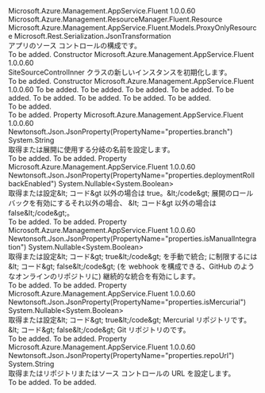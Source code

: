 <Type Name="SiteSourceControlInner" FullName="Microsoft.Azure.Management.AppService.Fluent.Models.SiteSourceControlInner">
  <TypeSignature Language="C#" Value="public class SiteSourceControlInner : Microsoft.Azure.Management.AppService.Fluent.Models.ProxyOnlyResource" />
  <TypeSignature Language="ILAsm" Value=".class public auto ansi beforefieldinit SiteSourceControlInner extends Microsoft.Azure.Management.AppService.Fluent.Models.ProxyOnlyResource" />
  <TypeSignature Language="DocId" Value="T:Microsoft.Azure.Management.AppService.Fluent.Models.SiteSourceControlInner" />
  <TypeSignature Language="VB.NET" Value="Public Class SiteSourceControlInner&#xA;Inherits ProxyOnlyResource" />
  <TypeSignature Language="F#" Value="type SiteSourceControlInner = class&#xA;    inherit ProxyOnlyResource" />
  <AssemblyInfo>
    <AssemblyName>Microsoft.Azure.Management.AppService.Fluent</AssemblyName>
    <AssemblyVersion>1.0.0.60</AssemblyVersion>
  </AssemblyInfo>
  <Base>
    <BaseTypeName>Microsoft.Azure.Management.ResourceManager.Fluent.Resource</BaseTypeName>
    <BaseTypeName FrameworkAlternate="azure-dotnet">Microsoft.Azure.Management.AppService.Fluent.Models.ProxyOnlyResource</BaseTypeName>
  </Base>
  <Interfaces />
  <Attributes>
    <Attribute>
      <AttributeName>Microsoft.Rest.Serialization.JsonTransformation</AttributeName>
    </Attribute>
  </Attributes>
  <Docs>
    <summary>
            アプリのソース コントロールの構成です。
            </summary>
    <remarks>To be added.</remarks>
  </Docs>
  <Members>
    <Member MemberName=".ctor">
      <MemberSignature Language="C#" Value="public SiteSourceControlInner ();" />
      <MemberSignature Language="ILAsm" Value=".method public hidebysig specialname rtspecialname instance void .ctor() cil managed" />
      <MemberSignature Language="DocId" Value="M:Microsoft.Azure.Management.AppService.Fluent.Models.SiteSourceControlInner.#ctor" />
      <MemberSignature Language="VB.NET" Value="Public Sub New ()" />
      <MemberType>Constructor</MemberType>
      <AssemblyInfo>
        <AssemblyName>Microsoft.Azure.Management.AppService.Fluent</AssemblyName>
        <AssemblyVersion>1.0.0.60</AssemblyVersion>
      </AssemblyInfo>
      <Parameters />
      <Docs>
        <summary>
            SiteSourceControlInner クラスの新しいインスタンスを初期化します。
            </summary>
        <remarks>To be added.</remarks>
      </Docs>
    </Member>
    <Member MemberName=".ctor">
      <MemberSignature Language="C#" Value="public SiteSourceControlInner (string id = null, string name = null, string kind = null, string type = null, string repoUrl = null, string branch = null, Nullable&lt;bool&gt; isManualIntegration = null, Nullable&lt;bool&gt; deploymentRollbackEnabled = null, Nullable&lt;bool&gt; isMercurial = null);" />
      <MemberSignature Language="ILAsm" Value=".method public hidebysig specialname rtspecialname instance void .ctor(string id, string name, string kind, string type, string repoUrl, string branch, valuetype System.Nullable`1&lt;bool&gt; isManualIntegration, valuetype System.Nullable`1&lt;bool&gt; deploymentRollbackEnabled, valuetype System.Nullable`1&lt;bool&gt; isMercurial) cil managed" />
      <MemberSignature Language="DocId" Value="M:Microsoft.Azure.Management.AppService.Fluent.Models.SiteSourceControlInner.#ctor(System.String,System.String,System.String,System.String,System.String,System.String,System.Nullable{System.Boolean},System.Nullable{System.Boolean},System.Nullable{System.Boolean})" />
      <MemberSignature Language="VB.NET" Value="Public Sub New (Optional id As String = null, Optional name As String = null, Optional kind As String = null, Optional type As String = null, Optional repoUrl As String = null, Optional branch As String = null, Optional isManualIntegration As Nullable(Of Boolean) = null, Optional deploymentRollbackEnabled As Nullable(Of Boolean) = null, Optional isMercurial As Nullable(Of Boolean) = null)" />
      <MemberSignature Language="F#" Value="new Microsoft.Azure.Management.AppService.Fluent.Models.SiteSourceControlInner : string * string * string * string * string * string * Nullable&lt;bool&gt; * Nullable&lt;bool&gt; * Nullable&lt;bool&gt; -&gt; Microsoft.Azure.Management.AppService.Fluent.Models.SiteSourceControlInner" Usage="new Microsoft.Azure.Management.AppService.Fluent.Models.SiteSourceControlInner (id, name, kind, type, repoUrl, branch, isManualIntegration, deploymentRollbackEnabled, isMercurial)" />
      <MemberType>Constructor</MemberType>
      <AssemblyInfo>
        <AssemblyName>Microsoft.Azure.Management.AppService.Fluent</AssemblyName>
        <AssemblyVersion>1.0.0.60</AssemblyVersion>
      </AssemblyInfo>
      <Parameters>
        <Parameter Name="id" Type="System.String" />
        <Parameter Name="name" Type="System.String" />
        <Parameter Name="kind" Type="System.String" />
        <Parameter Name="type" Type="System.String" />
        <Parameter Name="repoUrl" Type="System.String" />
        <Parameter Name="branch" Type="System.String" />
        <Parameter Name="isManualIntegration" Type="System.Nullable&lt;System.Boolean&gt;" />
        <Parameter Name="deploymentRollbackEnabled" Type="System.Nullable&lt;System.Boolean&gt;" />
        <Parameter Name="isMercurial" Type="System.Nullable&lt;System.Boolean&gt;" />
      </Parameters>
      <Docs>
        <param name="id">To be added.</param>
        <param name="name">To be added.</param>
        <param name="kind">To be added.</param>
        <param name="type">To be added.</param>
        <param name="repoUrl">To be added.</param>
        <param name="branch">To be added.</param>
        <param name="isManualIntegration">To be added.</param>
        <param name="deploymentRollbackEnabled">To be added.</param>
        <param name="isMercurial">To be added.</param>
        <summary>To be added.</summary>
        <remarks>To be added.</remarks>
      </Docs>
    </Member>
    <Member MemberName="Branch">
      <MemberSignature Language="C#" Value="public string Branch { get; set; }" />
      <MemberSignature Language="ILAsm" Value=".property instance string Branch" />
      <MemberSignature Language="DocId" Value="P:Microsoft.Azure.Management.AppService.Fluent.Models.SiteSourceControlInner.Branch" />
      <MemberSignature Language="VB.NET" Value="Public Property Branch As String" />
      <MemberSignature Language="F#" Value="member this.Branch : string with get, set" Usage="Microsoft.Azure.Management.AppService.Fluent.Models.SiteSourceControlInner.Branch" />
      <MemberType>Property</MemberType>
      <AssemblyInfo>
        <AssemblyName>Microsoft.Azure.Management.AppService.Fluent</AssemblyName>
        <AssemblyVersion>1.0.0.60</AssemblyVersion>
      </AssemblyInfo>
      <Attributes>
        <Attribute>
          <AttributeName>Newtonsoft.Json.JsonProperty(PropertyName="properties.branch")</AttributeName>
        </Attribute>
      </Attributes>
      <ReturnValue>
        <ReturnType>System.String</ReturnType>
      </ReturnValue>
      <Docs>
        <summary>
            取得または展開に使用する分岐の名前を設定します。
            </summary>
        <value>To be added.</value>
        <remarks>To be added.</remarks>
      </Docs>
    </Member>
    <Member MemberName="DeploymentRollbackEnabled">
      <MemberSignature Language="C#" Value="public Nullable&lt;bool&gt; DeploymentRollbackEnabled { get; set; }" />
      <MemberSignature Language="ILAsm" Value=".property instance valuetype System.Nullable`1&lt;bool&gt; DeploymentRollbackEnabled" />
      <MemberSignature Language="DocId" Value="P:Microsoft.Azure.Management.AppService.Fluent.Models.SiteSourceControlInner.DeploymentRollbackEnabled" />
      <MemberSignature Language="VB.NET" Value="Public Property DeploymentRollbackEnabled As Nullable(Of Boolean)" />
      <MemberSignature Language="F#" Value="member this.DeploymentRollbackEnabled : Nullable&lt;bool&gt; with get, set" Usage="Microsoft.Azure.Management.AppService.Fluent.Models.SiteSourceControlInner.DeploymentRollbackEnabled" />
      <MemberType>Property</MemberType>
      <AssemblyInfo>
        <AssemblyName>Microsoft.Azure.Management.AppService.Fluent</AssemblyName>
        <AssemblyVersion>1.0.0.60</AssemblyVersion>
      </AssemblyInfo>
      <Attributes>
        <Attribute>
          <AttributeName>Newtonsoft.Json.JsonProperty(PropertyName="properties.deploymentRollbackEnabled")</AttributeName>
        </Attribute>
      </Attributes>
      <ReturnValue>
        <ReturnType>System.Nullable&lt;System.Boolean&gt;</ReturnType>
      </ReturnValue>
      <Docs>
        <summary>
            取得または設定&amp;lt; コード&amp;gt 以外の場合は true。&amp;lt;/code&amp;gt; 展開のロールバックを有効にするそれ以外の場合、 &amp;lt; コード&amp;gt 以外の場合は false&amp;lt;/code&amp;gt;。
            </summary>
        <value>To be added.</value>
        <remarks>To be added.</remarks>
      </Docs>
    </Member>
    <Member MemberName="IsManualIntegration">
      <MemberSignature Language="C#" Value="public Nullable&lt;bool&gt; IsManualIntegration { get; set; }" />
      <MemberSignature Language="ILAsm" Value=".property instance valuetype System.Nullable`1&lt;bool&gt; IsManualIntegration" />
      <MemberSignature Language="DocId" Value="P:Microsoft.Azure.Management.AppService.Fluent.Models.SiteSourceControlInner.IsManualIntegration" />
      <MemberSignature Language="VB.NET" Value="Public Property IsManualIntegration As Nullable(Of Boolean)" />
      <MemberSignature Language="F#" Value="member this.IsManualIntegration : Nullable&lt;bool&gt; with get, set" Usage="Microsoft.Azure.Management.AppService.Fluent.Models.SiteSourceControlInner.IsManualIntegration" />
      <MemberType>Property</MemberType>
      <AssemblyInfo>
        <AssemblyName>Microsoft.Azure.Management.AppService.Fluent</AssemblyName>
        <AssemblyVersion>1.0.0.60</AssemblyVersion>
      </AssemblyInfo>
      <Attributes>
        <Attribute>
          <AttributeName>Newtonsoft.Json.JsonProperty(PropertyName="properties.isManualIntegration")</AttributeName>
        </Attribute>
      </Attributes>
      <ReturnValue>
        <ReturnType>System.Nullable&lt;System.Boolean&gt;</ReturnType>
      </ReturnValue>
      <Docs>
        <summary>
            取得または設定&amp;lt; コード&amp;gt; true&amp;lt;/code&amp;gt; を手動で統合; に制限するには&amp;lt; コード&amp;gt; false&amp;lt;/code&amp;gt; (を webhook を構成できる、GitHub のようなオンラインのリポジトリに) 継続的な統合を有効にします。
            </summary>
        <value>To be added.</value>
        <remarks>To be added.</remarks>
      </Docs>
    </Member>
    <Member MemberName="IsMercurial">
      <MemberSignature Language="C#" Value="public Nullable&lt;bool&gt; IsMercurial { get; set; }" />
      <MemberSignature Language="ILAsm" Value=".property instance valuetype System.Nullable`1&lt;bool&gt; IsMercurial" />
      <MemberSignature Language="DocId" Value="P:Microsoft.Azure.Management.AppService.Fluent.Models.SiteSourceControlInner.IsMercurial" />
      <MemberSignature Language="VB.NET" Value="Public Property IsMercurial As Nullable(Of Boolean)" />
      <MemberSignature Language="F#" Value="member this.IsMercurial : Nullable&lt;bool&gt; with get, set" Usage="Microsoft.Azure.Management.AppService.Fluent.Models.SiteSourceControlInner.IsMercurial" />
      <MemberType>Property</MemberType>
      <AssemblyInfo>
        <AssemblyName>Microsoft.Azure.Management.AppService.Fluent</AssemblyName>
        <AssemblyVersion>1.0.0.60</AssemblyVersion>
      </AssemblyInfo>
      <Attributes>
        <Attribute>
          <AttributeName>Newtonsoft.Json.JsonProperty(PropertyName="properties.isMercurial")</AttributeName>
        </Attribute>
      </Attributes>
      <ReturnValue>
        <ReturnType>System.Nullable&lt;System.Boolean&gt;</ReturnType>
      </ReturnValue>
      <Docs>
        <summary>
            取得または設定&amp;lt; コード&amp;gt; true&amp;lt;/code&amp;gt; Mercurial リポジトリです。&amp;lt; コード&amp;gt; false&amp;lt;/code&amp;gt; Git リポジトリのです。
            </summary>
        <value>To be added.</value>
        <remarks>To be added.</remarks>
      </Docs>
    </Member>
    <Member MemberName="RepoUrl">
      <MemberSignature Language="C#" Value="public string RepoUrl { get; set; }" />
      <MemberSignature Language="ILAsm" Value=".property instance string RepoUrl" />
      <MemberSignature Language="DocId" Value="P:Microsoft.Azure.Management.AppService.Fluent.Models.SiteSourceControlInner.RepoUrl" />
      <MemberSignature Language="VB.NET" Value="Public Property RepoUrl As String" />
      <MemberSignature Language="F#" Value="member this.RepoUrl : string with get, set" Usage="Microsoft.Azure.Management.AppService.Fluent.Models.SiteSourceControlInner.RepoUrl" />
      <MemberType>Property</MemberType>
      <AssemblyInfo>
        <AssemblyName>Microsoft.Azure.Management.AppService.Fluent</AssemblyName>
        <AssemblyVersion>1.0.0.60</AssemblyVersion>
      </AssemblyInfo>
      <Attributes>
        <Attribute>
          <AttributeName>Newtonsoft.Json.JsonProperty(PropertyName="properties.repoUrl")</AttributeName>
        </Attribute>
      </Attributes>
      <ReturnValue>
        <ReturnType>System.String</ReturnType>
      </ReturnValue>
      <Docs>
        <summary>
            取得またはリポジトリまたはソース コントロールの URL を設定します。
            </summary>
        <value>To be added.</value>
        <remarks>To be added.</remarks>
      </Docs>
    </Member>
  </Members>
</Type>